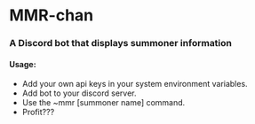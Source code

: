 # MMR-chan
### A Discord bot that displays summoner information
#### Usage:
- Add your own api keys in your system environment variables.
- Add bot to your discord server.
- Use the ~mmr [summoner name] command.
- Profit???
